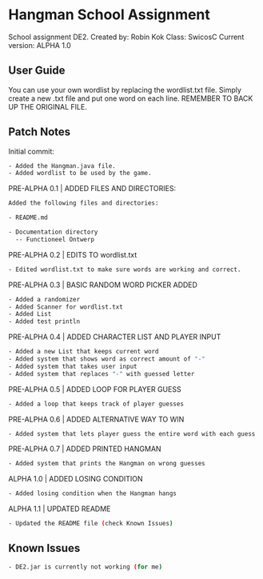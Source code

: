# Hangman School Assignment

School assignment DE2.
Created by: Robin Kok
Class: SwicosC
Current version: ALPHA 1.0

## User Guide

You can use your own wordlist by replacing the wordlist.txt file.
Simply create a new .txt file and put one word on each line.
REMEMBER TO BACK UP THE ORIGINAL FILE.

## Patch Notes

Initial commit:

```bash
- Added the Hangman.java file.
- Added wordlist to be used by the game.
```

PRE-ALPHA 0.1 | ADDED FILES AND DIRECTORIES:

```bash
Added the following files and directories:

- README.md

- Documentation directory
  -- Functioneel Ontwerp
  ```

PRE-ALPHA 0.2 | EDITS TO wordlist.txt

```bash
- Edited wordlist.txt to make sure words are working and correct.
```

PRE-ALPHA 0.3 | BASIC RANDOM WORD PICKER ADDED

```bash
- Added a randomizer
- Added Scanner for wordlist.txt
- Added List
- Added test println
```

PRE-ALPHA 0.4 | ADDED CHARACTER LIST AND PLAYER INPUT

```bash
- Added a new List that keeps current word
- Added system that shows word as correct amount of "-"
- Added system that takes user input
- Added system that replaces "-" with guessed letter
```

PRE-ALPHA 0.5 | ADDED LOOP FOR PLAYER GUESS

```bash
- Added a loop that keeps track of player guesses
```

PRE-ALPHA 0.6 | ADDED ALTERNATIVE WAY TO WIN

```bash
- Added system that lets player guess the entire word with each guess
```

PRE-ALPHA 0.7 | ADDED PRINTED HANGMAN

```bash
- Added system that prints the Hangman on wrong guesses
```

ALPHA 1.0 | ADDED LOSING CONDITION

```bash
- Added losing condition when the Hangman hangs
```

ALPHA 1.1 | UPDATED README

```bash
- Updated the README file (check Known Issues)
```

## Known Issues

```bash
- DE2.jar is currently not working (for me)
```
